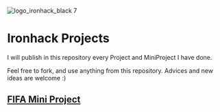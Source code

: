 ![logo_ironhack_black 7](https://user-images.githubusercontent.com/23629340/40541063-a07a0a8a-601a-11e8-91b5-2f13e4e6b442.png)

# Ironhack Projects

I will publish in this repository every Project and MiniProject I have done.

Feel free to fork, and use anything from this repository.
Advices and new ideas are welcome :)

## [FIFA Mini Project](https://github.com/jesus-jpeg/IronhackProjects/tree/main/FIFA-project)

